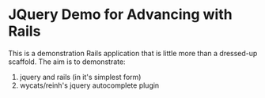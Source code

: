 JQuery Demo for Advancing with Rails
====================================

This is a demonstration Rails application that is little more than a dressed-up scaffold.
The aim is to demonstrate:

1. jquery and rails (in it's simplest form)
2. wycats/reinh's jquery autocomplete plugin